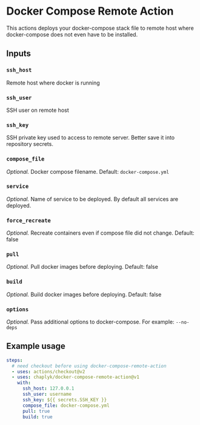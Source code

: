 # Docker Compose Remote Action

This actions deploys your docker-compose stack file to remote host where docker-compose does not even have to be installed.

## Inputs

### `ssh_host`
Remote host where docker is running

### `ssh_user`
SSH user on remote host

### `ssh_key`
SSH private key used to access to remote server. 
Better save it into repository secrets.

### `compose_file`
*Optional.* Docker compose filename. Default: `docker-compose.yml`

### `service`
*Optional.* Name of service to be deployed. By default all services are deployed.

### `force_recreate`
*Optional.* Recreate containers even if compose file did not change. Default: false

### `pull`
*Optional.* Pull docker images before deploying. Default: false

### `build`
*Optional.* Build docker images before deploying. Default: false

### `options`
*Optional.* Pass additional options to docker-compose. For example: `--no-deps`

## Example usage

```yaml
steps:
  # need checkout before using docker-compose-remote-action
  - uses: actions/checkout@v2
  - uses: chaplyk/docker-compose-remote-action@v1
    with:
      ssh_host: 127.0.0.1
      ssh_user: username
      ssh_key: ${{ secrets.SSH_KEY }}
      compose_file: docker-compose.yml
      pull: true
      build: true
```
